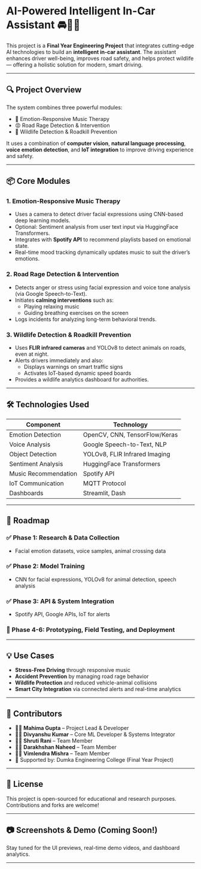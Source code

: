 # AI-Powered Intelligent In-Car Assistant 🚘🧠🌿

This project is a **Final Year Engineering Project** that integrates cutting-edge AI technologies to build an **intelligent in-car assistant**. The assistant enhances driver well-being, improves road safety, and helps protect wildlife — offering a holistic solution for modern, smart driving.

---

## 🔍 Project Overview

The system combines three powerful modules:
- 🎵 Emotion-Responsive Music Therapy
- 😡 Road Rage Detection & Intervention
- 🦌 Wildlife Detection & Roadkill Prevention

It uses a combination of **computer vision**, **natural language processing**, **voice emotion detection**, and **IoT integration** to improve driving experience and safety.

---

## 📦 Core Modules

### 1. Emotion-Responsive Music Therapy
- Uses a camera to detect driver facial expressions using CNN-based deep learning models.
- Optional: Sentiment analysis from user text input via HuggingFace Transformers.
- Integrates with **Spotify API** to recommend playlists based on emotional state.
- Real-time mood tracking dynamically updates music to suit the driver’s emotions.

### 2. Road Rage Detection & Intervention
- Detects anger or stress using facial expression and voice tone analysis (via Google Speech-to-Text).
- Initiates **calming interventions** such as:
  - Playing relaxing music
  - Guiding breathing exercises on the screen
- Logs incidents for analyzing long-term behavioral trends.

### 3. Wildlife Detection & Roadkill Prevention
- Uses **FLIR infrared cameras** and YOLOv8 to detect animals on roads, even at night.
- Alerts drivers immediately and also:
  - Displays warnings on smart traffic signs
  - Activates IoT-based dynamic speed boards
- Provides a wildlife analytics dashboard for authorities.

---

## 🛠 Technologies Used

| Component           | Technology                         |
|---------------------|-------------------------------------|
| Emotion Detection   | OpenCV, CNN, TensorFlow/Keras       |
| Voice Analysis      | Google Speech-to-Text, NLP          |
| Object Detection    | YOLOv8, FLIR Infrared Imaging       |
| Sentiment Analysis  | HuggingFace Transformers            |
| Music Recommendation| Spotify API                         |
| IoT Communication   | MQTT Protocol                       |
| Dashboards          | Streamlit, Dash                     |

---

## 🚦 Roadmap

### ✅ Phase 1: Research & Data Collection
- Facial emotion datasets, voice samples, animal crossing data

### ✅ Phase 2: Model Training
- CNN for facial expressions, YOLOv8 for animal detection, speech analysis

### ✅ Phase 3: API & System Integration
- Spotify API, Google APIs, IoT for alerts

### 🔄 Phase 4-6: Prototyping, Field Testing, and Deployment

---

## 💡 Use Cases

- **Stress-Free Driving** through responsive music
- **Accident Prevention** by managing road rage behavior
- **Wildlife Protection** and reduced vehicle-animal collisions
- **Smart City Integration** via connected alerts and real-time analytics

---

## 🙌 Contributors

- 👩‍💻 **Mahima Gupta** – Project Lead & Developer  
- 🧑‍💻 **Divyanshu Kumar** – Core ML Developer & Systems Integrator
- 👩‍💻 **Shruti Rani** – Team Member  
- 👩‍💻 **Darakhshan Naheed** – Team Member  
- 🧑‍💻 **Vimlendra Mishra** – Team Member  
- 📍 Supported by: Dumka Engineering College (Final Year Project)

---

## 📄 License

This project is open-sourced for educational and research purposes. Contributions and forks are welcome!

---

## 📷 Screenshots & Demo (Coming Soon!)

Stay tuned for the UI previews, real-time demo videos, and dashboard analytics.

---

